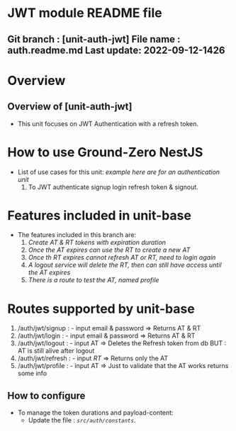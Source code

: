 #  JWT module README file

Git branch : [unit-auth-jwt]
File name  : auth.readme.md
Last update: 2022-09-12-1426
---------------------------------------------------------

# Overview

## Overview of [unit-auth-jwt]
- This unit focuses on JWT Authentication with a refresh token.


# How to use Ground-Zero NestJS
- List of use cases for this unit: *example here are for an authentication unit*
  1. To JWT authenticate signup login refresh token & signout.

# Features included in unit-base
- The features included in this branch are:
    1. *Create AT & RT tokens with expiration duration* 
    2. *Once the AT expires can use the RT to create a new AT* 
    3. *Once th RT expires cannot refresh AT or RT, need to login again*
    4. *A logout service will delete the RT, then can still have access until the AT expires*
    5. *There is a route to test the AT, named profile*

# Routes supported by unit-base
1. /auth/jwt/signup  : - input email & password => Returns AT & RT
2. /auth/jwt/login   : - input email & password => Returns AT & RT
3. /auth/jwt/logout  : - input AT => Deletes the Refresh token from db BUT : AT is still alive after logout
4. /auth/jwt/refresh : - input *RT* => Returns only the AT
5. /auth/jwt/profile : - input AT => Just to validate that the AT works returns some info 

## How to configure
- To manage the token durations and payload-content: 
  -  Update the file : *`src/auth/constants`*.

